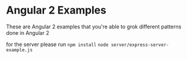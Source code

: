 # Angular 2 Examples

These are Angular 2 examples that you're able to grok different patterns done in Angular 2

for the server please run
`npm install`
`node server/express-server-example.js`